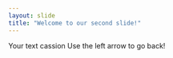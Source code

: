 ```yaml
---
layout: slide
title: "Welcome to our second slide!"
---
```

Your text cassion
Use the left arrow to go back!
